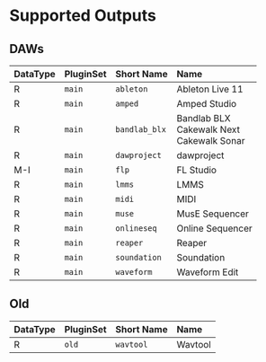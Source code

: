 
# Supported Outputs
## DAWs
| DataType | PluginSet | Short Name | Name |
| --- | --- | --- | :--- |
| R | ```main``` | ```ableton``` | Ableton Live 11 |
| R | ```main``` | ```amped``` | Amped Studio |
| R | ```main``` | ```bandlab_blx``` | Bandlab BLX<br>Cakewalk Next<br>Cakewalk Sonar |
| R | ```main``` | ```dawproject``` | dawproject |
| M-I | ```main``` | ```flp``` | FL Studio |
| R | ```main``` | ```lmms``` | LMMS |
| R | ```main``` | ```midi``` | MIDI |
| R | ```main``` | ```muse``` | MusE Sequencer |
| R | ```main``` | ```onlineseq``` | Online Sequencer |
| R | ```main``` | ```reaper``` | Reaper |
| R | ```main``` | ```soundation``` | Soundation |
| R | ```main``` | ```waveform``` | Waveform Edit |



## Old
| DataType | PluginSet | Short Name | Name |
| --- | --- | --- | :--- |
| R | ```old``` | ```wavtool``` | Wavtool |
